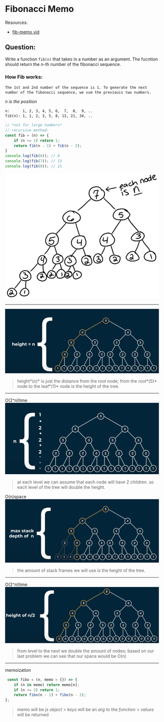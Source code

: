 # Fibonacci Memo
Resources:
- [fib-memo vid](https://youtu.be/oBt53YbR9Kk?list=PLD8pC1MXKesXC9BIVO5WucyjfKTTaRwMd&t=220)

## Question:
Write a function `fib(n)` that takes in a number as an argument. The fucntion should return the n-th number of the fibonacci sequence.

### How Fib works:
	The 1st and 2nd number of the sequence is 1. To generate the next number of the fibonacci sequence, we sum the previouis two numbers.

*n is the position*
```
n:      1, 2, 3, 4, 5, 6,  7,  8,  9, ..
fib(n): 1, 1, 2, 3, 5, 8, 13, 21, 34, ..
```

```javascript
// *not for large numbers*
// recursive method:
const fib = (n) => {
    if (n <= 2) return 1;
    return fib(n - 1) + fib(n - 2);
}
console.log(fib(6)); // 8
console.log(fib(7)); // 13
console.log(fib(8)); // 21
```
![fib tree](rsrcs/fib-tree.svg)


---  
![tree height](rsrcs/tree-height.png)
> height*(n)* is just the distance from the root node;
> from the root*(5)* node to the leaf*(1)* node is the height of the tree.

---
O(2^n)time
![o(2^n)](rsrcs/n.png)
> at each level we can assume that each node will have 2 children.
> so each level of the tree will double the height.

O(n)space
![o(n)space](rsrcs/max-stack-depth.png)
> the amount of stack frames we will use is the height of the tree.

---
O(2^n)time
![o(2^n)](rsrcs/lib_tree-height.png)
> from level to the next we double the amount of nodes;
> based on our last problem we can see that our space would be O(n)

---
memoization
```javascript
 const fibo = (n, memo = {}) => {
    if (n in memo) return memo[n];
    if (n <= 2) return 1;
    return fibo(n - 1) + fibo(n - 2);
};
```
> memo will be *js object*
	> *keys* will be an *arg* to the *function*
	> *values* will be returned